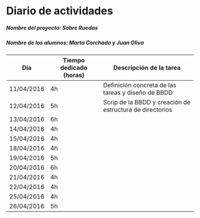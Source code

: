 # Diario de actividades

##### Nombre del proyecto: Sobre Ruedas
##### Nombre de los alumnos: Marta Corchado y Juan Oliva

Día | Tiempo dedicado (horas) | Descripción de la tarea
--- | --- | ---
11/04/2016 | 4h | Definición concreta de las tareas y diseño de BBDD
12/04/2016 | 5h | Scrip de la BBDD y creación de estructura de directorios
13/04/2016 | 6h | 
14/04/2016 | 4h | 
15/04/2016 | 4h | 
18/04/2016 | 4h | 
19/04/2016 | 5h | 
20/04/2016 | 6h | 
21/04/2016 | 4h | 
22/04/2016 | 4h | 
25/04/2016 | 4h | 
26/04/2016 | 5h | 

